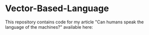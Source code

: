 # Vector-Based-Language

This repository contains code for my article "Can humans speak the language of the machines?" available here: